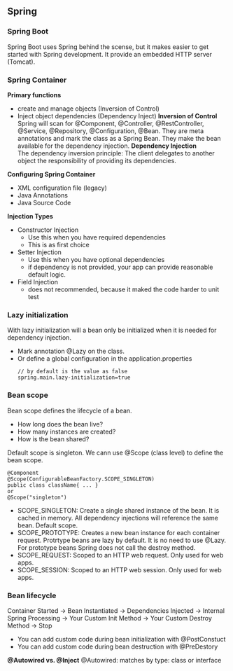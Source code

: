 ## Spring 

### Spring Boot
Spring Boot uses Spring behind the scense, but it makes easier to get started with Spring development. 
It provide an embedded HTTP server (Tomcat).

### Spring Container
**Primary functions**
- create and manage objects (Inversion of Control)
- Inject object dependencies (Dependency Inject)
**Inversion of Control**
Spring will scan for @Component, @Controller, @RestController, @Service, @Repository, @Configuration, @Bean. They are meta annotations and mark the class as a Spring Bean. They make the bean available for the dependency injection.
**Dependency Injection** <br>
The dependency inversion principle: The client delegates to another object the responsibility of providing its dependencies.

**Configuring Spring Container**
- XML configuration file (legacy)
- Java Annotations
- Java Source Code

**Injection Types**
- Constructor Injection
  - Use this when you have required dependencies
  - This is as first choice
- Setter Injection
  - Use this when you have optional dependencies
  - if dependency is not provided, your app can provide reasonable default logic.
- Field Injection
  - does not recommended, because it maked the code harder to unit test

### Lazy initialization
With lazy initialization will a bean only be initialized when it is needed for dependency injection.
- Mark annotation @Lazy on the class.
- Or define a global configuration in the application.properties 
  ```
  // by default is the value as false
  spring.main.lazy-initialization=true
  ```

### Bean scope
Bean scope defines the lifecycle of a bean. 
- How long does the bean live?
- How many instances are created?
- How is the bean shared?

Default scope is singleton. We cann use @Scope (class level) to define the bean scope.
```
@Component
@Scope(ConfigurableBeanFactory.SCOPE_SINGLETON)
public class className{ ... }
or
@Scope("singleton")
```
- SCOPE_SINGLETON: Create a single shared instance of the bean. It is cached in memory. All dependency injections will reference the same bean. Default scope.
- SCOPE_PROTOTYPE: Creates a new bean instance for each container request. Protrtype beans are lazy by default. It is no need to use @Lazy. For prototype beans Spring does not call the destroy method.
- SCOPE_REQUEST: Scoped to an HTTP web request. Only used for web apps.
- SCOPE_SESSION: Scoped to an HTTP web session. Only used for web apps.

### Bean lifecycle
Container Started -> Bean Instantiated -> Dependencies Injected -> Internal Spring Processing -> Your Custom Init Method -> Your Custom Destroy Method -> Stop
- You can add custom code during bean initialization with @PostConstuct
- You can add custom code during bean destruction with @PreDestory

**@Autowired vs. @Inject**
@Autowired: matches by type: class or interface




